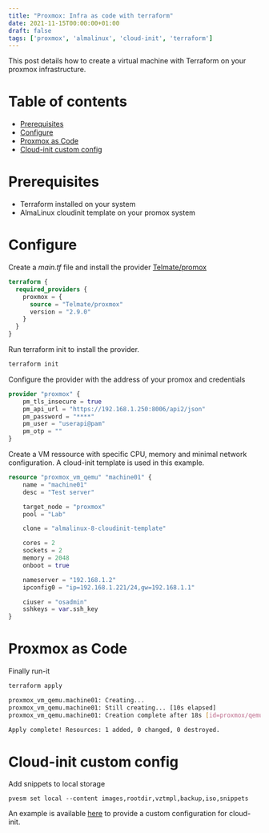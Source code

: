 ```yaml
---
title: "Proxmox: Infra as code with terraform"
date: 2021-11-15T00:00:00+01:00
draft: false
tags: ['proxmox', 'almalinux', 'cloud-init', 'terraform']
---
```


This post details how to create a virtual machine with Terraform on your proxmox infrastructure.

# Table of contents

* [Prerequisites](#prerequisites)
* [Configure](#configure)
* [Proxmox as Code](#proxmox-as-code)
* [Cloud-init custom config](#cloud-init-custom-config)

# Prerequisites

- Terraform installed on your system
- AlmaLinux cloudinit template on your promox system

# Configure

Create a *main.tf* file and install the provider [Telmate/promox](https://registry.terraform.io/providers/Telmate/proxmox/latest/docs)

```tf
terraform {
  required_providers {
    proxmox = {
      source = "Telmate/proxmox"
      version = "2.9.0"
    }
  }
}
```

Run terraform init to install the provider.

```bash
terraform init
```

Configure the provider with the address of your promox and credentials

```tf
provider "proxmox" {
    pm_tls_insecure = true
    pm_api_url = "https://192.168.1.250:8006/api2/json"
    pm_password = "****"
    pm_user = "userapi@pam"
    pm_otp = ""
}
```

Create a VM ressource with specific CPU, memory and minimal network configuration.
A cloud-init template is used in this example.

```tf
resource "proxmox_vm_qemu" "machine01" {
    name = "machine01"
    desc = "Test server"

    target_node = "proxmox"
    pool = "Lab"

    clone = "almalinux-8-cloudinit-template"

    cores = 2
    sockets = 2
    memory = 2048
    onboot = true

    nameserver = "192.168.1.2"
    ipconfig0 = "ip=192.168.1.221/24,gw=192.168.1.1"

    ciuser = "osadmin"
    sshkeys = var.ssh_key
}
```

# Proxmox as Code

Finally run-it

```bash
terraform apply

proxmox_vm_qemu.machine01: Creating...
proxmox_vm_qemu.machine01: Still creating... [10s elapsed]
proxmox_vm_qemu.machine01: Creation complete after 18s [id=proxmox/qemu/106]

Apply complete! Resources: 1 added, 0 changed, 0 destroyed.
```

# Cloud-init custom config

Add snippets to local storage

```
pvesm set local --content images,rootdir,vztmpl,backup,iso,snippets
```

An example is available [here](https://github.com/dmachard/terraform-samples/blob/main/proxmox/main_custom.tf) to provide a custom configuration for cloud-init.
